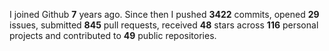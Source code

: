 
I joined Github **7** years ago. Since then I pushed **3422** commits, opened **29** issues, submitted **845** pull requests, received **48** stars across **116** personal projects and contributed to **49** public repositories.

